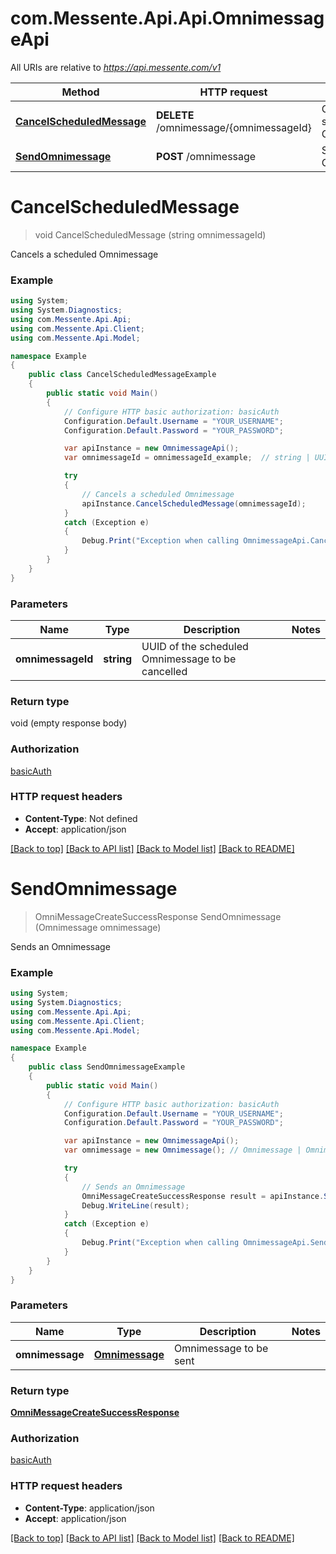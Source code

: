 # com.Messente.Api.Api.OmnimessageApi

All URIs are relative to *https://api.messente.com/v1*

Method | HTTP request | Description
------------- | ------------- | -------------
[**CancelScheduledMessage**](OmnimessageApi.md#cancelscheduledmessage) | **DELETE** /omnimessage/{omnimessageId} | Cancels a scheduled Omnimessage
[**SendOmnimessage**](OmnimessageApi.md#sendomnimessage) | **POST** /omnimessage | Sends an Omnimessage


<a name="cancelscheduledmessage"></a>
# **CancelScheduledMessage**
> void CancelScheduledMessage (string omnimessageId)

Cancels a scheduled Omnimessage

### Example
```csharp
using System;
using System.Diagnostics;
using com.Messente.Api.Api;
using com.Messente.Api.Client;
using com.Messente.Api.Model;

namespace Example
{
    public class CancelScheduledMessageExample
    {
        public static void Main()
        {
            // Configure HTTP basic authorization: basicAuth
            Configuration.Default.Username = "YOUR_USERNAME";
            Configuration.Default.Password = "YOUR_PASSWORD";

            var apiInstance = new OmnimessageApi();
            var omnimessageId = omnimessageId_example;  // string | UUID of the scheduled Omnimessage to be cancelled

            try
            {
                // Cancels a scheduled Omnimessage
                apiInstance.CancelScheduledMessage(omnimessageId);
            }
            catch (Exception e)
            {
                Debug.Print("Exception when calling OmnimessageApi.CancelScheduledMessage: " + e.Message );
            }
        }
    }
}
```

### Parameters

Name | Type | Description  | Notes
------------- | ------------- | ------------- | -------------
 **omnimessageId** | **string**| UUID of the scheduled Omnimessage to be cancelled | 

### Return type

void (empty response body)

### Authorization

[basicAuth](../README.md#basicAuth)

### HTTP request headers

 - **Content-Type**: Not defined
 - **Accept**: application/json

[[Back to top]](#) [[Back to API list]](../README.md#documentation-for-api-endpoints) [[Back to Model list]](../README.md#documentation-for-models) [[Back to README]](../README.md)

<a name="sendomnimessage"></a>
# **SendOmnimessage**
> OmniMessageCreateSuccessResponse SendOmnimessage (Omnimessage omnimessage)

Sends an Omnimessage

### Example
```csharp
using System;
using System.Diagnostics;
using com.Messente.Api.Api;
using com.Messente.Api.Client;
using com.Messente.Api.Model;

namespace Example
{
    public class SendOmnimessageExample
    {
        public static void Main()
        {
            // Configure HTTP basic authorization: basicAuth
            Configuration.Default.Username = "YOUR_USERNAME";
            Configuration.Default.Password = "YOUR_PASSWORD";

            var apiInstance = new OmnimessageApi();
            var omnimessage = new Omnimessage(); // Omnimessage | Omnimessage to be sent

            try
            {
                // Sends an Omnimessage
                OmniMessageCreateSuccessResponse result = apiInstance.SendOmnimessage(omnimessage);
                Debug.WriteLine(result);
            }
            catch (Exception e)
            {
                Debug.Print("Exception when calling OmnimessageApi.SendOmnimessage: " + e.Message );
            }
        }
    }
}
```

### Parameters

Name | Type | Description  | Notes
------------- | ------------- | ------------- | -------------
 **omnimessage** | [**Omnimessage**](Omnimessage.md)| Omnimessage to be sent | 

### Return type

[**OmniMessageCreateSuccessResponse**](OmniMessageCreateSuccessResponse.md)

### Authorization

[basicAuth](../README.md#basicAuth)

### HTTP request headers

 - **Content-Type**: application/json
 - **Accept**: application/json

[[Back to top]](#) [[Back to API list]](../README.md#documentation-for-api-endpoints) [[Back to Model list]](../README.md#documentation-for-models) [[Back to README]](../README.md)

